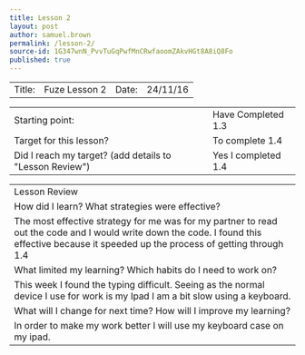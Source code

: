 ```yaml
---
title: Lesson 2
layout: post
author: samuel.brown
permalink: /lesson-2/
source-id: 1G347wnN_PvvTuGqPwfMnCRwfaoomZAkvHGt8A8iQ8Fo
published: true
---
```

<table>
  <tr>
    <td>Title:                                                                                                                                                         </td>
    <td>Fuze Lesson 2</td>
    <td>Date:                                                           </td>
    <td>24/11/16</td>
  </tr>
</table>


<table>
  <tr>
    <td>Starting point:</td>
    <td>Have Completed 1.3</td>
  </tr>
  <tr>
    <td>Target for this lesson?</td>
    <td>To complete 1.4</td>
  </tr>
  <tr>
    <td>Did I reach my target? 
(add details to "Lesson Review")</td>
    <td>Yes I completed 1.4</td>
  </tr>
</table>


<table>
  <tr>
    <td>Lesson Review</td>
  </tr>
  <tr>
    <td>How did I learn? What strategies were effective? </td>
  </tr>
  <tr>
    <td>                                     The most effective strategy for me was for my partner to read out the code and I would write down the code. I found this effective because it speeded up the process of getting through 1.4</td>
  </tr>
  <tr>
    <td>What limited my learning? Which habits do I need to work on? </td>
  </tr>
  <tr>
    <td>                                     This week I found the typing difficult. Seeing as the normal device I use for work is my Ipad I am a bit slow using a keyboard.</td>
  </tr>
  <tr>
    <td>What will I change for next time? How will I improve my learning?</td>
  </tr>
  <tr>
    <td>                                    In order to make my work better I will use my keyboard case on my ipad.</td>
  </tr>
</table>


